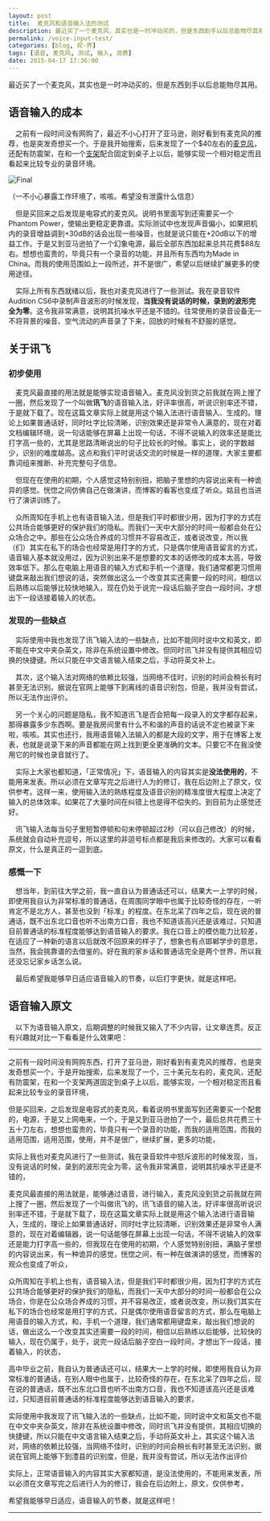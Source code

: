 ```yaml
---
layout: post
title:  麦克风和语音输入法的测试
description: 最近买了一个麦克风，其实也是一时冲动买的，但是东西到手以后总能物尽其用。之后下了一个语音输入法，讯飞。正好写一篇日志测测语音输入法的效果。
permalink: /voice-input-test/
categories: [blog, 视·界]
tags: [语音, 麦克风, 测试, 输入, 消费]
date: 2015-04-17 17:36:00
--- 
```


<pre>最近买了一个麦克风，其实也是一时冲动买的，但是东西到手以后总能物尽其用。之后下了一个语音输入法，讯飞。正好写一篇日志测测语音输入法的效果。</pre>

## 语音输入的成本

　之前有一段时间没有网购了，最近不小心打开了亚马逊，刚好看到有麦克风的推荐，也是突发奇想买一个。于是我开始搜索，后来发现了一个\$40左右的[麦克风](https://www.amazon.com/gp/product/B00KMKIR9Y/ref=oh_aui_detailpage_o02_s00?ie=UTF8&psc=1)，还配有防震架，在和一个[支架](https://www.amazon.com/gp/product/B00DY1F2CS/ref=oh_aui_detailpage_o02_s00?ie=UTF8&psc=1)配合固定到桌子上以后，能够实现一个相对稳定而且看起来比较专业的录音环境。

![Final](http://lanternd.qiniudn.com/Pic4Post/voice-input-test/microphone-set.jpg "麦克风组合")

（一不小心暴露工作环境了，咳咳。希望没有泄露什么信息）

　但是买回来之后发现是电容式的麦克风。说明书里面写到还需要买一个Phantom Power，使输出更稳定更靠谱。实际测试中也发现声音偏小，如果把机内的录音增益调到+30dB的话会出现一些噪音，也就是说只能在+20dB以下的增益工作。于是又到亚马逊拍了一个幻象电源，最后全部东西加起来总共花费\$88左右。想想也蛮贵的，毕竟只有一个录音的功能，并且所有东西均为Made in China。而我的使用范围如上一段所述，并不是很广，希望以后继续扩展更多的使用途径。

　实际上所有东西就绪以后，我也对麦克风进行了一些测试。我在录音软件Audition CS6中录制声音波形的时候发现，**当我没有说话的时候，录到的波形完全为零**。这令我非常满意，说明其抗噪水平还是不错的。往常使用的录音设备无一不将背景的噪音、空气流动的声音录了下来，回放的时候有不舒服的感觉。

## 关于讯飞

### 初步使用

　麦克风最直接的用法就是能够实现语音输入。麦克风没到货之前我就在网上搜了一圈，然后发现了一个叫做**讯飞**的语音输入法，好评率很高，听说识别率还不错，于是就下载了。现在这篇文章实际上就是用这个输入法进行语音输入、生成的。理论上如果普通话好，同时吐字比较清晰，识别效果还是非常令人满意的，现在对着文档编辑环境，说一句话能够在屏幕上出现一句话，不得不说输入的效率还是能比打字高一些的，尤其是思路清晰说出的句子比较长的时候。事实上，说的字数越少，识别的难度越高。这点和我们平时说话交流的时候是一样的道理，大家主要都靠词组来推断、补充完整句子信息。

　但现在在使用的初期，个人感觉这特别别扭，把脑子里想的内容说出来有一种诡异的感觉。恍惚之间仿佛自己在做演讲，而博客的看客也变成了听众。姑且也当进行了演讲训练了。

　众所周知在手机上也有语音输入法，但是我们平时都很少用，因为打字的方式在公共场合能够更好的保护我们的隐私。而我们一天中大部分的时间一般都会处在公众场合之中。那些在公众场合养成的习惯并不容易改正，或者说改变，所以我（们）其实在私下的场合也经常是用打字的方式，只是偶尔使用语音留言的方式，语音输入基本就没用过，因为识别出来不是想要的文本的话修改的成本太高，导致效率低下。那么在电脑上用语音的输入方式和手机一个道理，我们通常都更习惯用键盘来敲出我们想说的话，突然做出这么一个改变其实还需要一段的时间，相信以后熟练以后能够比较快地输入，现在仍处于说完一段话后脑子空白一段时间，才想出下一段话接着输入的状态。

### 发现的一些缺点

　实际使用中我也发现了讯飞输入法的一些缺点，比如不能同时说中文和英文，即不能在中文中夹杂英文，除非在系统设置中修改。但同时讯飞并没有提供其相应切换的快捷键。所以只能在中文语言输入结束之后，手动将英文补上。

　其次，这个输入法对网络的依赖比较强，当网络不佳时，识别的时间会稍长有时甚至无法识别。据说在官网上能够下到离线的语音识别包，但是，我并没有尝试，所以无法作出评价。

　另一个关心的问题是隐私，我不知道讯飞是否会把每一段录入的文字都存起来，那得暴露多少东西啊。要是我房间里有什么不和谐的声音的话说不定也被录下来啦，咳咳。其实也还行，我用语音输入法输入的都是大段的文字，用于在博客上发表，也就是说录下来的声音都能在网上找到更全更准确的文本。只要它不在我没使用它的时候也录音就行了。

　实际上大家也都知道，「正常情况」下，语音输入的内容其实是**没法使用的**，不能用来发表。所以必须在文章写完之后进行人为的修订，我在后边附上了原文，仅供参考。这样一来，使用输入法的熟练程度及语音识别的精准度很大程度上决定了输入的总体效率。如果花了大量时间在纠错上也是得不偿失的。到目前为止感觉还好。

　讯飞输入法每当句子里短暂停顿和句末停顿超过2秒（可以自己修改）的时候，系统就会自动补充逗号，所以这里的非逗号标点都是我后来修改的。大家可以看看原文，什么是真正的一逗到底。

### 感慨一下

　想当年，到前往大学之前，我一直自认为普通话还可以，结果大一上学的时候，即使用我自认为非常标准的普通话，在周围同学眼中也属于比较奇怪的存在，一听肯定不是北方人，甚至也没到「标准」的程度。在东北呆了四年之后，现在说的普通话，既不出东北口音也听不出南方口音，我也不知道该高兴还是该难过，只知道目前普通话的标准程度能够达到语音输入的要求。我在口音上的模仿能力比较差，在适应了一种新的语言以后就改不回原来的样子了，想象也有点邯郸学步的意思，当然，我会挑靠谱的去借鉴的。好在我的家乡话和普通话完全是两个世界，所以我还没忘记家乡话怎么说。

　最后希望我能够早日适应语音输入的节奏，以后打字更快，就是这样吧。

## 语音输入原文

　以下为语音输入原文，后期调整的时候我又输入了不少内容，让文章连贯。反正有兴趣就对比一下看看是什么效果吧：

------

之前有一段时间没有网购东西，打开了亚马逊，刚好看到有麦克风的推荐，也是突发奇想买一个，于是开始搜索，后来发现了一个，三十美元左右的，麦克风，还配有防震架，在和一个支架两道固定到桌子上以后，能够实现，一个相对稳定而且看起来比较专业的录音环境，

但是买回来，之后发现是电容式的麦克风，看着说明书里面写到还需要买一个配套的，电源，于是又上网电来，一个，于是又到亚马逊拍了一个，最后总共花费三十五十刀左右，想想也蛮贵的，毕竟只有一个录音的功能，而我的适用范围，而我的适用范围，适用范围，使用，并不是很广，继续扩展，更多的功能，

实际上我也对麦克风进行了一些测试，我在录音软件中怒斥波形的时候发现，当，没有说话的时候，录到的波形完全为零，这令我非常满意，说明其抗噪水平还是不错的，

麦克风最直接的用法就是，能够通过语音，进行输入，麦克风没到货之前我就在网上搜了一圈，然后发现了一个叫做讯飞的，讯飞语音的输入法，好评率很高听说识别率还不错，于是就下载了，现在这篇文章实际上就是用这个输入法进行语音输入，生成的，理论上如果普通话好，同时吐字比较清晰，识别效果还是非常令人满意的，现在对着编辑器，说一句话能够在屏幕上出现一句话，不得不说输入的效率还是能力打字高一些的，但我现在在使用的初期，个人感觉特别别扭，满脑子里想的内容说出来，有一种诡异的感觉，恍惚之间，有一种在做演讲的感觉，而博客的观众也变成了听众，

众所周知在手机上也有，语音输入法，但是我们平时都很少用，因为打字的方式在公共场合能够更好的保护我们的隐私，而我们一天中大部分的时间一般都会在公众场合，你是在公众场合养成的习惯，并不容易改正，或者说改变，所以我们其实在私下的场合也经常是用打字的方式，只是偶尔使用语音留言的方式，那么在电脑上用语音的输入方式，和，手机一个道理，我们通常都用键盘来，敲出我们想说的话，做出这么一个改变其实还需要一段的时间，相信以后熟练以后能够，比较快的输入，现在仍属于，处于，说完一段话后脑子空白一段时间，才想出下一段话，接着输入，的状态，

高中毕业之前，我自认为普通话还可以，结果大一上学的时候，即使用我自认为非常标准的普通话，在别人眼中也属于，比较奇怪的存在，在东北呆了四年之后，现在说的普通话，既不出东北口音也听不出南方口音，我也不知道该高兴还是该难过，只知道目前普通话的标准程度能够达到语音输入的要求，

实际使用中我发现了讯飞输入法的一些缺点，比如不能，同时说中文和英文也不能在中文中夹杂英文，除非在系统设置中修改，同时讯飞并没有提供，其相应切换的快捷键，所以只能在中文语言输入结束之后，手动将英文补上，其实这个输入法对，网络的依赖比较强，当网络不佳时，识别的时间会稍长有时甚至无法识别，据说在官网上能够下到澧县的识别度，但是，我并没有尝试，所以无法作出评价

实际上，正常语音输入的内容其实大家都知道，是没法使用的，不能用来发表，所以必须在文章写完之后进行人为的修订，我会在后边附上，原文，仅供参考，

希望我能够早日适应，语音输入的节奏，就是这样吧！

------